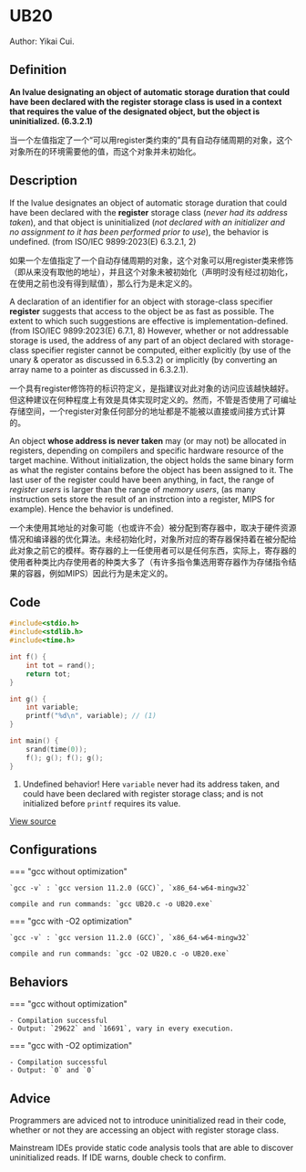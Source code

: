 # UB20

Author: Yikai Cui.

## Definition

**An lvalue designating an object of automatic storage duration that could have been declared with the register storage class is used in a context that requires the value of the designated object, but the object is uninitialized. (6.3.2.1)**

当一个左值指定了一个“可以用register类约束的”具有自动存储周期的对象，这个对象所在的环境需要他的值，而这个对象并未初始化。

## Description

If the lvalue designates an object of automatic storage duration that could have been declared with the **register** storage class (_never had its address taken_), and that object is uninitialized (_not declared with an initializer and no assignment to it has been performed prior to use_), the behavior is undefined. (from ISO/IEC 9899:2023(E) 6.3.2.1, 2)

如果一个左值指定了一个自动存储周期的对象，这个对象可以用register类来修饰（即从来没有取他的地址），并且这个对象未被初始化（声明时没有经过初始化，在使用之前也没有得到赋值），那么行为是未定义的。

A declaration of an identifier for an object with storage-class specifier **register** suggests that access to the object be as fast as possible. The extent to which such suggestions are effective is implementation-defined. (from ISO/IEC 9899:2023(E) 6.7.1, 8) However, whether or not addressable storage is used, the address of any part of an object declared with storage-class specifier register cannot be computed, either explicitly (by use of the unary & operator as discussed in 6.5.3.2) or implicitly (by converting an array name to a pointer as discussed in 6.3.2.1).

一个具有register修饰符的标识符定义，是指建议对此对象的访问应该越快越好。但这种建议在何种程度上有效是具体实现时定义的。然而，不管是否使用了可编址存储空间，一个register对象任何部分的地址都是不能被以直接或间接方式计算的。

An object **whose address is never taken** may (or may not) be allocated in registers, depending on compilers and specific hardware resource of the target machine. Without initialization, the object holds the same binary form as what the register contains before the object has been assigned to it. The last user of the register could have been anything, in fact, the range of _register users_ is larger than the range of _memory users_, (as many instruction sets store the result of an instrction into a register, MIPS for example). Hence the behavior is undefined.

一个未使用其地址的对象可能（也或许不会）被分配到寄存器中，取决于硬件资源情况和编译器的优化算法。未经初始化时，对象所对应的寄存器保持着在被分配给此对象之前它的模样。寄存器的上一任使用者可以是任何东西，实际上，寄存器的使用者种类比内存使用者的种类大多了（有许多指令集选用寄存器作为存储指令结果的容器，例如MIPS）因此行为是未定义的。

## Code

```c title="UB20.c"
#include<stdio.h>
#include<stdlib.h>
#include<time.h>

int f() {
    int tot = rand();
    return tot;
}

int g() {
    int variable;
    printf("%d\n", variable); // (1)
}

int main() {
    srand(time(0));
    f(); g(); f(); g();
}
```

1. Undefined behavior! Here `variable` never had its address taken, and could have been declared with register storage class; and is not initialized before `printf` requires its value.

[View source](./UB20.c)

## Configurations

=== "gcc without optimization"

    `gcc -v` : `gcc version 11.2.0 (GCC)`, `x86_64-w64-mingw32`
    
    compile and run commands: `gcc UB20.c -o UB20.exe`

=== "gcc with -O2 optimization"

    `gcc -v` : `gcc version 11.2.0 (GCC)`, `x86_64-w64-mingw32`
    
    compile and run commands: `gcc -O2 UB20.c -o UB20.exe`

## Behaviors

=== "gcc without optimization"

    - Compilation successful
    - Output: `29622` and `16691`, vary in every execution.

=== "gcc with -O2 optimization"

    - Compilation successful
    - Output: `0` and `0`

## Advice

Programmers are adviced not to introduce uninitialized read in their code, whether or not they are accessing an object with register storage class.

Mainstream IDEs provide static code analysis tools that are able to discover uninitialized reads. If IDE warns, double check to confirm.